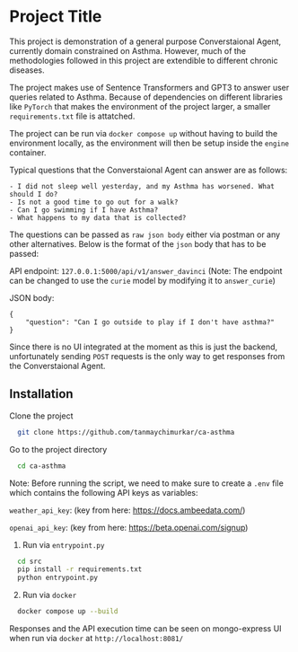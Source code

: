 
# Project Title

This project is demonstration of a general purpose Converstaional Agent, currently
domain constrained on Asthma. However, much of the methodologies followed in this
project are extendible to different chronic diseases.

The project makes use of Sentence Transformers and GPT3 to answer user queries 
related to Asthma. Because of dependencies on different libraries like `PyTorch` that
makes the environment of the project larger, a smaller `requirements.txt` file is
attatched.

The project can be run via `docker compose up` without having to build the environment
locally, as the environment will then be setup inside the `engine` container.

Typical questions that the Converstaional Agent can answer are as follows:

    - I did not sleep well yesterday, and my Asthma has worsened. What should I do?
    - Is not a good time to go out for a walk?
    - Can I go swimming if I have Asthma?
    - What happens to my data that is collected?

The questions can be passed as `raw json body` either via postman or any other alternatives. Below is the format of 
the `json` body that has to be passed:

API endpoint: `127.0.0.1:5000/api/v1/answer_davinci` (Note: The endpoint can be changed to use the `curie` model by
modifying it to `answer_curie`)

JSON body: 

```
{
    "question": "Can I go outside to play if I don't have asthma?"
}
```


Since there is no UI integrated at the moment as this is just the backend, 
unfortunately sending `POST` requests is the only way to get responses from the 
Converstaional Agent.



## Installation

Clone the project

```bash
  git clone https://github.com/tanmaychimurkar/ca-asthma
```

Go to the project directory

```bash
  cd ca-asthma
```

Note: Before running the script, we need to make sure to create a `.env` file 
which contains the following API keys as variables:

`weather_api_key`: (key from here: https://docs.ambeedata.com/) 

`openai_api_key`: (key from here: https://beta.openai.com/signup)

1) Run via `entrypoint.py`

```bash
  cd src
  pip install -r requirements.txt
  python entrypoint.py
```

2) Run via `docker`

```bash
  docker compose up --build
```

Responses and the API execution time can be seen on mongo-express UI when run via `docker` at `http://localhost:8081/`


